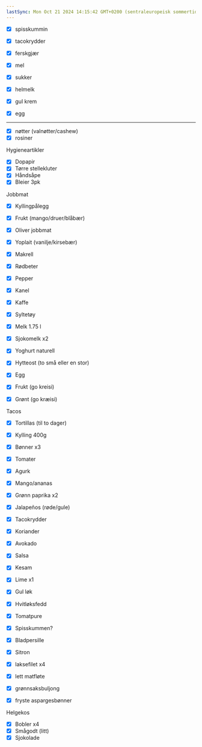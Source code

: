 ```yaml
---
lastSync: Mon Oct 21 2024 14:15:42 GMT+0200 (sentraleuropeisk sommertid)
---
```

- [x] spisskummin
- [x] tacokrydder

- [x] ferskgjær
- [x] mel 
- [x] sukker
- [x] helmelk
- [x] gul krem 
- [x] egg
---
- [x] nøtter (valnøtter/cashew)
- [x] rosiner

Hygieneartikler
- [x] Dopapir
- [x] Tørre stellekluter
- [x] Håndsåpe
- [x] Bleier 3pk

Jobbmat
- [x] Kyllingpålegg
- [x] Frukt (mango/druer/blåbær)
- [x] Oliver jobbmat
- [x] Yoplait (vanilje/kirsebær) 

- [x] Makrell
- [x] Rødbeter
- [x] Pepper
- [x] Kanel
- [x] Kaffe
- [x] Syltetøy

- [x] Melk 1.75 l
- [x] Sjokomelk x2
- [x] Yoghurt naturell
- [x] Hytteost (to små eller en stor)
- [x] Egg
- [x] Frukt (go kreisi)
- [x] Grønt (go kræisi)

Tacos
- [x] Tortillas (til to dager)
- [x] Kylling 400g
- [x] Bønner x3
- [x] Tomater
- [x] Agurk
- [x] Mango/ananas
- [x] Grønn paprika x2
- [x] Jalapeños (røde/gule)
- [x] Tacokrydder
- [x] Koriander
- [x] Avokado
- [x] Salsa
- [x] Kesam
- [x] Lime x1

- [x] Gul løk
- [x] Hvitløksfedd
- [x] Tomatpure
- [x] Spisskummen?
- [x] Bladpersille
- [x] Sitron
- [x] laksefilet x4
- [x] lett matfløte
- [x] grønnsaksbuljong
- [x] fryste aspargesbønner

Helgekos
- [x] Bobler x4
- [x] Smågodt (litt) 
- [x] Sjokolade
